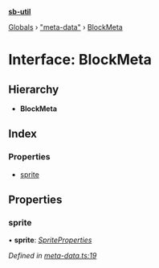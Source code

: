 **[sb-util](../README.md)**

[Globals](../globals.md) › ["meta-data"](../modules/_meta_data_.md) › [BlockMeta](_meta_data_.blockmeta.md)

# Interface: BlockMeta

## Hierarchy

* **BlockMeta**

## Index

### Properties

* [sprite](_meta_data_.blockmeta.md#sprite)

## Properties

###  sprite

• **sprite**: *[SpriteProperties](_abstracts_.spriteproperties.md)*

*Defined in [meta-data.ts:19](https://github.com/bocoup/sb-util/blob/565edc9/src/meta-data.ts#L19)*